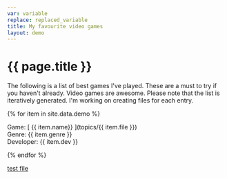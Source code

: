 ```yaml
---
var: variable
replace: replaced_variable
title: My favourite video games
layout: demo
---
```


# {{ page.title }}

The following is a list of best games I've played. These are a must to try if you haven't already. Video games are awesome.
Please note that the list is iteratively generated. I'm working on creating files for each entry.

{% for item in site.data.demo %}

Game: [ {{ item.name}} ](topics/{{ item.file }})\
Genre: {{ item.genre }}\
Developer: {{ item.dev }}

{% endfor %}		

[test file](test/testfile2.md)
	